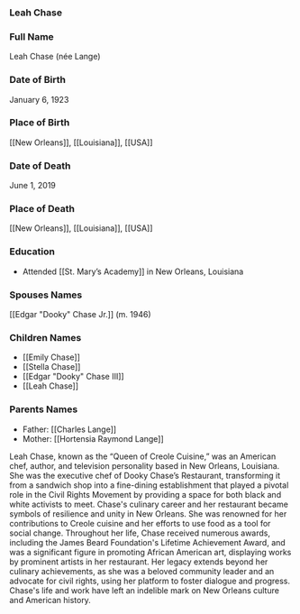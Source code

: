 ### Leah Chase

### Full Name

Leah Chase (née Lange)

### Date of Birth

January 6, 1923

### Place of Birth

[[New Orleans]], [[Louisiana]], [[USA]]

### Date of Death

June 1, 2019

### Place of Death

[[New Orleans]], [[Louisiana]], [[USA]]
### Education

- Attended [[St. Mary’s Academy]] in New Orleans, Louisiana

### Spouses Names

[[Edgar "Dooky" Chase Jr.]] (m. 1946)

### Children Names

- [[Emily Chase]]
- [[Stella Chase]]
- [[Edgar "Dooky" Chase III]]
- [[Leah Chase]]

### Parents Names

- Father: [[Charles Lange]]
- Mother: [[Hortensia Raymond Lange]]

Leah Chase, known as the “Queen of Creole Cuisine,” was an American chef, author, and television personality based in New Orleans, Louisiana. She was the executive chef of Dooky Chase’s Restaurant, transforming it from a sandwich shop into a fine-dining establishment that played a pivotal role in the Civil Rights Movement by providing a space for both black and white activists to meet. Chase's culinary career and her restaurant became symbols of resilience and unity in New Orleans. She was renowned for her contributions to Creole cuisine and her efforts to use food as a tool for social change. Throughout her life, Chase received numerous awards, including the James Beard Foundation's Lifetime Achievement Award, and was a significant figure in promoting African American art, displaying works by prominent artists in her restaurant. Her legacy extends beyond her culinary achievements, as she was a beloved community leader and an advocate for civil rights, using her platform to foster dialogue and progress. Chase's life and work have left an indelible mark on New Orleans culture and American history.